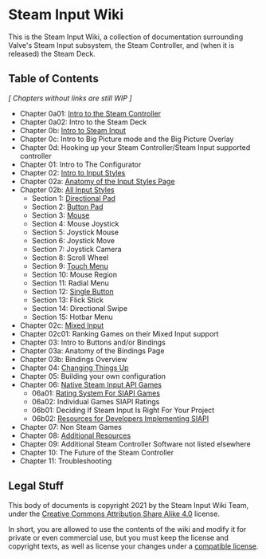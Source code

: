 # Steam Input Wiki

This is the Steam Input Wiki, a collection of documentation surrounding Valve's
Steam Input subsystem, the Steam Controller, and (when it is released) the Steam
Deck.

## Table of Contents

*[ Chapters without links are still WIP ]*

* Chapter 0a01: [Intro to the Steam Controller](chapter-0/0a_intro_to_steam_controller.md)
* Chapter 0a02: Intro to the Steam Deck
* Chapter 0b: [Intro to Steam Input](chapter-0/0b_intro_to_steam_input.md)
* Chapter 0c: Intro to Big Picture mode and the Big Picture Overlay
* Chapter 0d: Hooking up your Steam Controller/Steam Input supported controller
* Chapter 01: Intro to The Configurator
* Chapter 02: [Intro to Input Styles](chapter-2/02a_input_styles.md)
* Chapter 02a: [Anatomy of the Input Styles Page](chapter-2/02a_anatomy_of_the_input_styles_page.md)
* Chapter 02b: [All Input Styles](chapter-2/02b_All_Input_Styles.md)
	* Section 1: [Directional Pad](chapter-2/bs1_directional_pad_input_style.md)
	* Section 2: [Button Pad](chapter-2/02b02_button_pad.md)
	* Section 3: [Mouse](chapter-2/02b03_mouse.md)
	* Section 4: Mouse Joystick
	* Section 5: Joystick Mouse
	* Section 6: Joystick Move
	* Section 7: Joystick Camera
	* Section 8: Scroll Wheel
	* Section 9: [Touch Menu](chapter-2/02b9_touch_menu.md)
	* Section 10: Mouse Region
	* Section 11: Radial Menu
	* Section 12: [Single Button](chapter-2/02b12_single_button.md)
	* Section 13: Flick Stick
	* Section 14: Directional Swipe
	* Section 15: Hotbar Menu
* Chapter 02c: [Mixed Input](chapter-2/02c_mixed_input.md)
* Chapter 02c01: Ranking Games on their Mixed Input support
* Chapter 03: Intro to Buttons and/or Bindings
* Chapter 03a: Anatomy of the Bindings Page
* Chapter 03b: Bindings Overview
* Chapter 04: [Changing Things Up](chapter-4/changing_things_up.md)
* Chapter 05: Building your own configuration
* Chapter 06: [Native Steam Input API Games](chapter-6/06_native_steam_input_api_games.md)
	* 06a01: [Rating System For SIAPI Games](chapter-6/06a01_rating_system_for_SIAPI_implementations_in_games.md)
	* 06a02: Individual Games SIAPI Ratings
	* 06b01: Deciding If Steam Input Is Right For Your Project
	* 06b02: [Resources for Developers Implementing SIAPI](chapter-6/06b_resources_for_developers_implementing_siapi.md)
* Chapter 07: Non Steam Games
* Chapter 08: [Additional Resources](chapter-8/08_additional_resources.md)
* Chapter 09: Additional Steam Controller Software not listed elsewhere
* Chapter 10: The Future of the Steam Controller
* Chapter 11: Troubleshooting

## Legal Stuff

This body of documents is copyright 2021 by the Steam Input Wiki Team, under the
[Creative Commons Attribution Share Alike
4.0](https://choosealicense.com/licenses/cc-by-sa-4.0/) license.

In short, you are allowed to use the contents of the wiki and modify it for
private or even commercial use, but you must keep the license and copyright
texts, as well as license your changes under a [compatible
license](https://creativecommons.org/share-your-work/licensing-considerations/compatible-licenses/).
